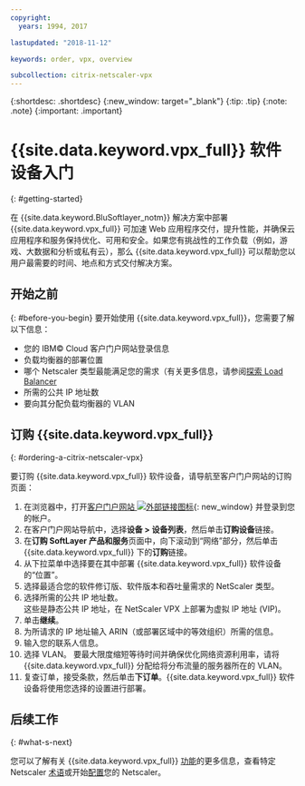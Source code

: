 ```yaml
---
copyright:
  years: 1994, 2017

lastupdated: "2018-11-12"

keywords: order, vpx, overview

subcollection: citrix-netscaler-vpx
---
```


{:shortdesc: .shortdesc}
{:new_window: target="_blank"}
{:tip: .tip}
{:note: .note}
{:important: .important}

# {{site.data.keyword.vpx_full}} 软件设备入门
{: #getting-started}

在 {{site.data.keyword.BluSoftlayer_notm}} 解决方案中部署 {{site.data.keyword.vpx_full}} 可加速 Web 应用程序交付，提升性能，并确保云应用程序和服务保持优化、可用和安全。如果您有挑战性的工作负载（例如，游戏、大数据和分析或私有云），那么 {{site.data.keyword.vpx_full}} 可以帮助您以用户最需要的时间、地点和方式交付解决方案。

## 开始之前
{: #before-you-begin}
要开始使用 {{site.data.keyword.vpx_full}}，您需要了解以下信息：

* 您的 IBM© Cloud 客户门户网站登录信息
* 负载均衡器的部署位置
* 哪个 Netscaler 类型最能满足您的需求（有关更多信息，请参阅[探索 Load Balancer](/docs/infrastructure/loadbalancer-service?topic=loadbalancer-service-explore)
* 所需的公共 IP 地址数
* 要向其分配负载均衡器的 VLAN

## 订购 {{site.data.keyword.vpx_full}}
{: #ordering-a-citrix-netscaler-vpx}

要订购 {{site.data.keyword.vpx_full}} 软件设备，请导航至客户门户网站的订购页面：

1. 在浏览器中，打开[客户门户网站 ![外部链接图标](../../icons/launch-glyph.svg "外部链接图标")](https://control.softlayer.com/){: new_window} 并登录到您的帐户。
2. 在客户门户网站导航中，选择**设备 > 设备列表**，然后单击**订购设备**链接。
3. 在**订购 SoftLayer 产品和服务**页面中，向下滚动到“网络”部分，然后单击 {{site.data.keyword.vpx_full}} 下的**订购**链接。
4. 从下拉菜单中选择要在其中部署 {{site.data.keyword.vpx_full}} 软件设备的“位置”。  
5. 选择最适合您的软件修订版、软件版本和吞吐量需求的 NetScaler 类型。
6. 选择所需的公共 IP 地址数。  
	这些是静态公共 IP 地址，在 NetScaler VPX 上部署为虚拟 IP 地址 (VIP)。
7. 单击**继续**。
8. 为所请求的 IP 地址输入 ARIN（或部署区域中的等效组织）所需的信息。
9. 输入您的联系人信息。
10. 选择 VLAN。
	要最大限度缩短等待时间并确保优化网络资源利用率，请将 {{site.data.keyword.vpx_full}} 分配给将分布流量的服务器所在的 VLAN。
11. 复查订单，接受条款，然后单击**下订单**。{{site.data.keyword.vpx_full}} 软件设备将使用您选择的设置进行部署。

## 后续工作
{: #what-s-next}

您可以了解有关 {{site.data.keyword.vpx_full}} [功能](/docs/infrastructure/citrix-netscaler-vpx?topic=citrix-netscaler-vpx-about-citrix-netscaler-vpx)的更多信息，查看特定 Netscaler [术语](/docs/infrastructure/citrix-netscaler-vpx?topic=citrix-netscaler-vpx-citrix-netscaler-vpx-terminology)或开始[配置](/docs/infrastructure/citrix-netscaler-vpx?topic=citrix-netscaler-vpx-basic-load-balancing-configuration)您的 Netscaler。

